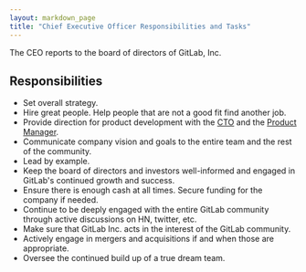 ```yaml
---
layout: markdown_page
title: "Chief Executive Officer Responsibilities and Tasks"
---
```


The CEO reports to the board of directors of GitLab, Inc.

## Responsibilities

* Set overall strategy.
* Hire great people. Help people that are not a good fit find another job.
* Provide direction for product development with the [CTO](https://about.gitlab.com/jobs/chief-technology-officer) 
and the [Product Manager](https://about.gitlab.com/jobs/product-manager).
* Communicate company vision and goals to the entire team and the rest of the community.
* Lead by example.
* Keep the board of directors and investors well-informed and engaged in GitLab's continued growth and success.
* Ensure there is enough cash at all times. Secure funding for the company if needed.
* Continue to be deeply engaged with the entire GitLab community through active discussions on HN, twitter, etc.
* Make sure that GitLab Inc. acts in the interest of the GitLab community.
* Actively engage in mergers and acquisitions if and when those are appropriate.
* Oversee the continued build up of a true dream team.